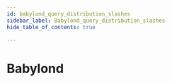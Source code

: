 ```yaml
---
id: babylond_query_distribution_slashes
sidebar_label: Babylond_query_distribution_slashes
hide_table_of_contents: true

---
```


# Babylond